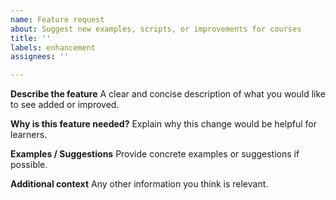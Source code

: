 ```yaml
---
name: Feature request
about: Suggest new examples, scripts, or improvements for courses
title: ''
labels: enhancement
assignees: ''

---
```


**Describe the feature**
A clear and concise description of what you would like to see added or improved.

**Why is this feature needed?**
Explain why this change would be helpful for learners.

**Examples / Suggestions**
Provide concrete examples or suggestions if possible.

**Additional context**
Any other information you think is relevant.
